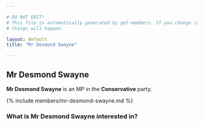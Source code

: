 ```yaml
---

# DO NOT EDIT!
# This file is automatically generated by get-members. If you change it, bad
# things will happen.

layout: default
title: "Mr Desmond Swayne"

---
```


## Mr Desmond Swayne

**Mr Desmond Swayne** is an MP in the **Conservative** party.

{% include members/mr-desmond-swayne.md %}

### What is Mr Desmond Swayne interested in?


